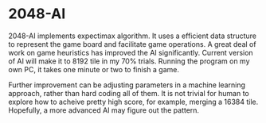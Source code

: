 # 2048-AI

2048-AI implements expectimax algorithm. It uses a efficient data structure to represent the game board and facilitate game operations. A great deal of work on game heuristics has improved the AI significantly. Current version of AI will make it to 8192 tile in my 70% trials. Running the program on my own PC, it takes one minute or two to finish a game.

Further improvement can be adjusting parameters in a machine learning approach, rather than hard coding all of them. It is not trivial for human to explore how to acheive pretty high score, for example, merging a 16384 tile. Hopefully, a more advanced AI may figure out the pattern.
